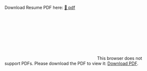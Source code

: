Download Resume PDF here: [🔗 pdf](https://aayushuppal.github.io/site/files/Resume-Aayush.pdf)

<object data="https://aayushuppal.github.io/site/files/Resume-Aayush.pdf" type="application/pdf" width="700px" height="700px">
    <embed src="https://aayushuppal.github.io/site/files/Resume-Aayush.pdf">
        This browser does not support PDFs. Please download the PDF to view it: <a href="https://aayushuppal.github.io/site/files/Resume-Aayush.pdf">Download PDF</a>.</p>
    </embed>
</object>
